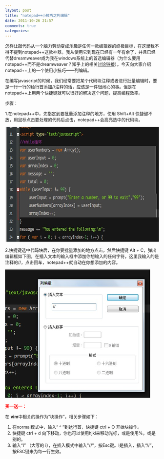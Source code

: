 ```yaml
---
layout: post
title: "notepad++小技巧之列编辑"
date: 2011-10-26 21:57
comments: true
categories: 
---
```

怎样让敲代码从一个脑力劳动变成乐趣是任何一款编辑器的终极目标，在这里我不得不提到notepad++这款神器。我从使用它到现在已经有一年有余了，并且已经代替dreamweaver成为我在windows系统上的首选编辑器（为什么要用notepad++而不是dreamweaver？知乎上的相关<a href="http://www.zhihu.com/question/19885458?nr=1&amp;noti_id=8316845#428229" target="_blank">讨论链接</a>）。今天向大家介绍notepad++上的一个使用小技巧——列编辑。

在编写javascript的时候，我们经常要把某个代码块注释或者进行批量编辑时，要是一行一行的给行首添加//注释的话，应该是一件很闹心的事。但是在notepad++上用两个快捷键就可以很好的解决这个问题，提高编程效率。

步骤：

1.在notepad++中，先指定到要批量添加注释的地方，使用 Shift+Alt 快捷键不放，用鼠标点击要处理的代码后点击，notepad++会高亮选中的代码块。

<a href="/static/images/2011/10/notepad++.jpg"><img class="alignnone size-full wp-image-142143" title="notepad++" src="/static/images/2011/10/notepad++.jpg" alt="" width="682" height="377" /></a>

2.快捷键选中代码块后，在你要批量添加的地方点击，然后快捷键 Alt + C，弹出编辑框如下图，在插入文本的输入框中添加你想输入的任何字符，这里我输入的是注释的//，点击回车，notepad++就自动在你想添加的内容。

<a href="/static/images/2011/10/notepad++2.jpg"><img class="alignnone size-full wp-image-142144" title="notepad++2" src="/static/images/2011/10/notepad++2.jpg" alt="" width="475" height="421" /></a>

<strong><span style="color: #ff0000;">买一送一：</span></strong>

在 <strong>vim</strong>中相关的操作为“块操作”，相关步骤如下：
<ol>
	<li>在normal模式中，输入“ ^ ”到达行首，快捷键 ctrl + O 开始块操作。</li>
	<li>快捷键 ctrl + d 向下移动，你也可以使用hjkl来移动光标，或是使用%，或是别的。</li>
	<li>输入“I” （大写的 i），在插入模式中输入"//"，按Esc键。I是插入，插入“//”，按ESC键来为每一行生效。</li>
</ol>
